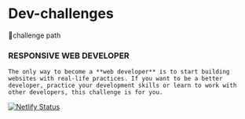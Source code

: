 # Dev-challenges
💪challenge path
### RESPONSIVE WEB DEVELOPER
```The only way to become a **web developer** is to start building websites with real-life practices. If you want to be a better developer, practice your development skills or learn to work with other developers, this challenge is for you.```

[![Netlify Status](https://api.netlify.com/api/v1/badges/ab82d375-537e-42a3-a7e2-9029fa09eb46/deploy-status)](https://app.netlify.com/sites/anitadevfrontend/deploys)

